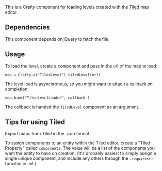 This is a Crafty component for loading levels created with the [Tiled](http://www.mapeditor.org/) map editor.

## Dependencies
This component depends on jQuery to fetch the file.

## Usage

To load the level, create a component and pass in the url of the map to load:

```map = Crafty.e("TiledLevel").tiledLevel(url)```

The level load is asynchronous, so you might want to attach a callback on completion:

```map.bind("TiledLevelLoaded", callback )```

The callback is handed the `TiledLevel` component as an argument.

## Tips for using Tiled
Export maps from Tiled in the .json format.

To assign components to an entity within the Tiled editor, create a "Tiled Property" called `components`.  The value will be a list of the components you want the entity to have on creation.  (It's probably easiest to simply assign a single unique component, and include any others through the `.requires()` funciton in init.)